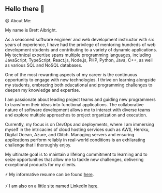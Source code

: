 ## Hello there 👋

😄 About Me:

My name is Brett Albright.

As a seasoned software engineer and web development instructor with six years of experience, I have had the privilege of mentoring hundreds of web development students and contributing to a variety of dynamic applications. My technical expertise spans multiple programming languages, including JavaScript, TypeScript, React.js, Node.js, PHP, Python, Java, C++, as well as various SQL and NoSQL databases.

One of the most rewarding aspects of my career is the continuous opportunity to engage with new technologies. I thrive on learning alongside my students, embracing both educational and programming challenges to deepen my knowledge and expertise.

I am passionate about leading project teams and guiding new programmers to transform their ideas into functional applications. The collaborative nature of software development allows me to interact with diverse teams and explore multiple approaches to project organization and execution.

Currently, my focus is on DevOps and deployments, where I am immersing myself in the intricacies of cloud hosting services such as AWS, Heroku, Digital Ocean, Azure, and Glitch. Managing servers and ensuring applications perform reliably in real-world conditions is an exhilarating challenge that I thoroughly enjoy.

My ultimate goal is to maintain a lifelong commitment to learning and to seize opportunities that allow me to tackle new challenges, delivering exceptional products for my clients.

⚡ My informative resume can be found [here](./assests/Brett-Albright-Resume.pdf).

⚡ I am also on a little site named LinkedIn [here](https://www.linkedin.com/in/brett-albright/).





<!-- - 🔭 I’m currently working on ...
- 🌱 I’m currently learning ...
- 👯 I’m looking to collaborate on ...
- 🤔 I’m looking for help with ...
- 💬 Ask me about ...
- 📫 How to reach me: ...

- ⚡ Fun fact: ... -->
